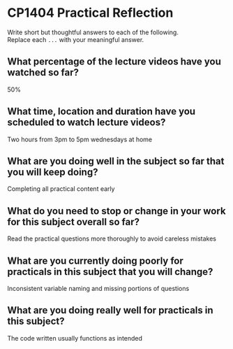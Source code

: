 # CP1404 Practical Reflection

Write short but thoughtful answers to each of the following.  
Replace each `...` with your meaningful answer.

## What percentage of the lecture videos have you watched so far?

50%

## What time, location and duration have you scheduled to watch lecture videos?

Two hours from 3pm to 5pm wednesdays at home

## What are you doing well in the subject so far that you will keep doing?

Completing all practical content early

## What do you need to stop or change in your work for this subject overall so far?

Read the practical questions more thoroughly to avoid careless mistakes

## What are you currently doing poorly for practicals in this subject that you will change?

Inconsistent variable naming and missing portions of questions

## What are you doing really well for practicals in this subject?

The code written usually functions as intended
